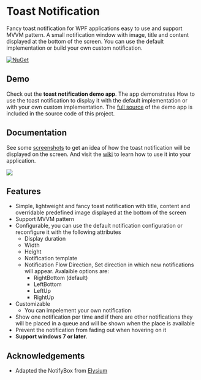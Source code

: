 # Toast Notification
Fancy toast notification for WPF applications easy to use and support MVVM pattern. A small notification window with image, title and content displayed at the bottom of the screen. You can use the default implementation or build your own custom notification.

[![NuGet](https://img.shields.io/nuget/dt/WPFNotification.svg)](https://www.nuget.org/packages/WPFNotification)

## Demo
Check out the **toast notification demo app**. The app demonstrates How to use the toast notification to display it with the default implementation or with your own custom implementation. The [full source](https://github.com/muhammad-magdy/WPFToastNotification/tree/master/1.0/WPFNotification/WPFNotificationDemo) of the demo app is included in the source code of this project.

## Documentation
See some [screenshots](https://github.com/muhammad-magdy/WPFToastNotification/wiki/Screenshots) to get an idea of how the toast notification will be displayed on the screen. And visit the [wiki](https://github.com/muhammad-magdy/WPFToastNotification/wiki) to learn how to use it into your application.

![](http://i1042.photobucket.com/albums/b426/muhammed_magdy/MailNotification_intro_zpsibibsvpb.png)

## Features
* Simple, lightweight and fancy toast notification with title, content and overridable predefined image displayed at the bottom of the screen
* Support MVVM pattern
* Configurable, you can use the default notification configuration or reconfigure it with the following attributes 
  * Display duration
  * Width
  * Height
  * Notification template 
  * Notification Flow Direction, Set direction in which new notifications will appear. Avalaible options are:
    * RightBottom (default)
    * LeftBottom
    * LeftUp
    * RightUp
* Customizable
  * You can impelement your own notification
* Show one notification per time and if there are other notifications they will be placed in a queue and will be shown when the place is available
* Prevent the notification from fading out when hovering on it
* **Support windows 7 or later.** 

## Acknowledgements
* Adapted the NotifyBox from [Elysium](https://elysiumextra.codeplex.com)


